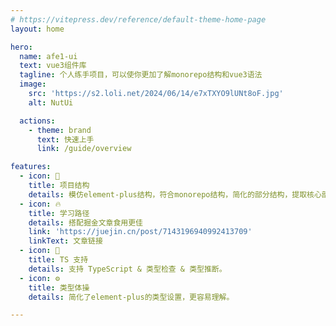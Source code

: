 ```yaml
---
# https://vitepress.dev/reference/default-theme-home-page
layout: home

hero:
  name: afe1-ui
  text: vue3组件库
  tagline: 个人练手项目，可以使你更加了解monorepo结构和vue3语法
  image:
    src: 'https://s2.loli.net/2024/06/14/e7xTXYO9lUNt8oF.jpg'
    alt: NutUi

  actions:
    - theme: brand
      text: 快速上手
      link: /guide/overview

features:
  - icon: 🌈
    title: 项目结构
    details: 模仿element-plus结构，符合monorepo结构，简化的部分结构，提取核心部分，更加容易上手。
  - icon: 🔥
    title: 学习路径
    details: 搭配掘金文章食用更佳
    link: 'https://juejin.cn/post/7143196940992413709'
    linkText: 文章链接
  - icon: 🎉
    title: TS 支持
    details: 支持 TypeScript & 类型检查 & 类型推断。
  - icon: ⚙️
    title: 类型体操
    details: 简化了element-plus的类型设置，更容易理解。

---
```


